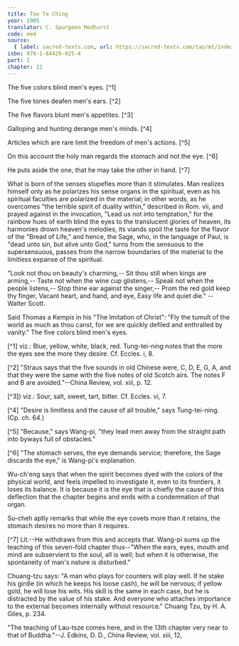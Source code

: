 ```yaml
---
title: Tao Te Ching
year: 1905
translator: C. Spurgeon Medhurst
code: med
source:
  { label: sacred-texts.com, url: https://sacred-texts.com/tao/mt/index.htm }
isbn: 978-1-64429-025-4
part: 1
chapter: 12
---
```


The five colors blind men's eyes. [^1]

The five tones deafen men's ears. [^2]

The five flavors blunt men's appetites. [^3]

Galloping and hunting derange men's minds. [^4]

Articles which are rare limit the freedom of men's actions. [^5]

On this account the holy man regards the stomach and not the eye. [^6]

He puts aside the one, that he may take the other in hand. [^7]

What is born of the senses stupefies more than it stimulates. Man realizes himself only as he polarizes his sense organs in the spiritual, even as his spiritual faculties are polarized in the material; in other words, as he overcomes "the terrible spirit of duality within," described in Rom. vii, and prayed against in the invocation, "Lead us not into temptation," for the rainbow hues of earth blind the eyes to the translucent glories of heaven, its harmonies drown heaven's melodies, its viands spoil the taste for the flavor of the "Bread of Life," and hence, the Sage, who, in the language of Paul, is "dead unto sin, but alive unto God," turns from the sensuous to the supersensuous, passes from the narrow boundaries of the material to the limitless expanse of the spiritual.

"Look not thou on beauty's charming,--
Sit thou still when kings are arming,--
Taste not when the wine cup glistens,--
Speak not when the people listens,--
Stop thine ear against the singer,--
Prom the red gold keep thy finger,
Vacant heart, and hand, and eye,
Easy life and quiet die."
--Walter Scott.

Said Thomas a Kempis in his "The Imitation of Christ": "Fly the tumult of the world as much as thou canst, for we are quickly defiled and enthralled by vanity." The five colors blind men's eyes.

[^1] viz.: Blue, yellow, white, black, red. Tung-tei-ning notes that the more the eyes see the more they desire. Cf. Eccles. i, 8.

[^2] "Straus says that the five sounds in old Chinese were, C, D, E, G, A, and that they were the same with the five notes of old Scotch airs. The notes F and B are avoided."--China Review, vol. xiii, p. 12.

[^3]) viz.: Sour, salt, sweet, tart, bitter. Cf. Eccles. vi, 7.

[^4] "Desire is limitless and the cause of all trouble," says Tung-tei-ning. (Cp. ch. 64.)

[^5] "Because," says Wang-pi, "they lead men away from the straight path into byways full of obstacles."

[^6] "The stomach serves, the eye demands service; therefore, the Sage discards the eye," is Wang-pi's explanation.

Wu-ch'eng says that when the spirit becomes dyed with the colors of the physical world, and feels impelled to investigate it, even to its frontiers, it loses its balance. It is because it is the eye that is chiefly the cause of this deflection that the chapter begins and ends with a condemnation of that organ.

Su-cheh aptly remarks that while the eye covets more than it retains, the stomach desires no more than it requires.

[^7] Lit.--He withdraws from this and accepts that. Wang-pi sums up the teaching of this seven-fold chapter thus--"When the ears, eyes, mouth and mind are subservient to the soul, all is well; but when it is otherwise, the spontaneity of man's nature is disturbed."

Chuang-tzu says: "A man who plays for counters will play well. If he stake his girdle (in which he keeps his loose cash), he will be nervous; if yellow gold, he will lose his wits. His skill is the same in each case, but he is distracted by the value of his stake. And everyone who attaches importance to the external becomes internally without resource." Chuang Tzu, by H. A. Giles, p. 234.

"The teaching of Lau-tsze comes here, and in the 13th chapter very near to that of Buddha."--J. Edkins, D. D., China Review, vol. xiii, 12,
